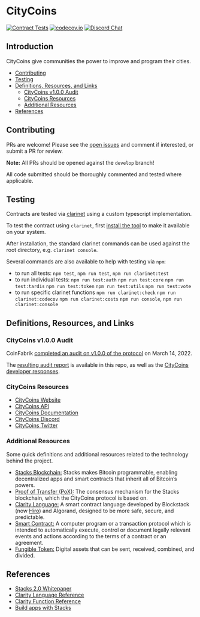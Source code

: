 # CityCoins <!-- omit in TOC -->

[![Contract Tests](https://github.com/citycoins/citycoin/actions/workflows/test-contract.yaml/badge.svg)](https://github.com/citycoins/citycoin/actions/workflows/test-contract.yaml) [![codecov.io](https://codecov.io/github/citycoins/citycoin/coverage.svg?branch=main)](https://codecov.io/github/citycoins/citycoin?branch=main) [![Discord Chat](https://img.shields.io/discord/856920147381190717?label=Discord)](https://discord.com/invite/tANUVBz9bk)

## Introduction <!-- omit in TOC -->

CityCoins give communities the power to improve and program their cities.

- [Contributing](#contributing)
- [Testing](#testing)
- [Definitions, Resources, and Links](#definitions-resources-and-links)
  - [CityCoins v1.0.0 Audit](#citycoins-v100-audit)
  - [CityCoins Resources](#citycoins-resources)
  - [Additional Resources](#additional-resources)
- [References](#references)

## Contributing

PRs are welcome! Please see the [open issues](https://github.com/citycoins/citycoin/issues) and comment if interested, or submit a PR for review.

**Note:** All PRs should be opened against the `develop` branch!

All code submitted should be thoroughly commented and tested where applicable.

## Testing

Contracts are tested via [clarinet](https://github.com/hirosystems/clarinet) using a custom typescript implementation.

To test the contract using `clarinet`, first [install the tool](https://github.com/hirosystems/clarinet#installation) to make it available on your system.

After installation, the standard clarinet commands can be used against the root directory, e.g. `clarinet console`.

Several commands are also available to help with testing via `npm`:

- to run all tests:
  `npm test`, `npm run test`, `npm run clarinet:test`
- to run individual tests:
  `npm run test:auth`
  `npm run test:core`
  `npm run test:tardis`
  `npm run test:token`
  `npm run test:utils`
  `npm run test:vote`
- to run specific clarinet functions
  `npm run clarinet:check`
  `npm run clarinet:codecov`
  `npm run clarinet:costs`
  `npm run console`, `npm run clarinet:console`

## Definitions, Resources, and Links

### CityCoins v1.0.0 Audit

CoinFabrik [completed an audit on v1.0.0 of the protocol](https://blog.coinfabrik.com/smart-contract-en/citycoins-audit/) on March 14, 2022.

The [resulting audit report](./audit/coinfabrik-citycoins-audit-v1.0.0.pdf) is available in this repo, as well as the [CityCoins developer responses](./audit/coinfabrik-citycoins-audit-v1.0.0-developer-responses.pdf).

### CityCoins Resources

- [CityCoins Website](https://citycoins.co)
- [CityCoins API](https://api.citycoins.co/docs)
- [CityCoins Documentation](https://docs.citycoins.co)
- [CityCoins Discord](https://chat.citycoins.co)
- [CityCoins Twitter](https://twitter.com/mineCityCoins)

### Additional Resources

Some quick definitions and additional resources related to the technology behind the project.

- [Stacks Blockchain:](https://stacks.co) Stacks makes Bitcoin programmable, enabling decentralized apps and smart contracts that inherit all of Bitcoin’s powers.
- [Proof of Transfer (PoX):](https://hackernoon.com/wtf-is-proof-of-transfer-and-why-should-anyone-care-wd2330p9) The consensus mechanism for the Stacks blockchain, which the CityCoins protocol is based on.
- [Clarity Language:](https://clarity-lang.org/) A smart contract language developed by Blockstack (now [Hiro](https://hiro.so)) and Algorand, designed to be more safe, secure, and predictable.
- [Smart Contract:](https://en.wikipedia.org/wiki/Smart_contract) A computer program or a transaction protocol which is intended to automatically execute, control or document legally relevant events and actions according to the terms of a contract or an agreement.
- [Fungible Token:](https://github.com/stacksgov/sips/blob/hstove-feat/sip-10-ft/sips/sip-010/sip-010-fungible-token-standard.md) Digital assets that can be sent, received, combined, and divided.

## References

- [Stacks 2.0 Whitepaper](https://gaia.blockstack.org/hub/1AxyPunHHAHiEffXWESKfbvmBpGQv138Fp/stacks.pdf)
- [Clarity Language Reference](https://docs.stacks.co/write-smart-contracts/language-overview)
- [Clarity Function Reference](https://docs.stacks.co/write-smart-contracts/language-functions)
- [Build apps with Stacks](https://docs.stacks.co/build-apps/overview)
